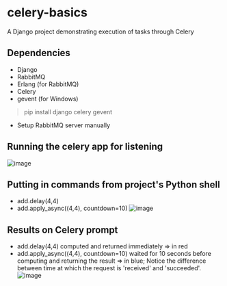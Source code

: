 # celery-basics
A Django project demonstrating execution of tasks through Celery

## Dependencies
- Django
- RabbitMQ
- Erlang (for RabbitMQ)
- Celery
- gevent (for Windows)

> pip install django celery gevent
* Setup RabbitMQ server manually

## Running the celery app for listening
![image](https://user-images.githubusercontent.com/50711734/175760344-9d9d2a67-917a-4ede-a64f-bf22c5f18520.png)

## Putting in commands from project's Python shell
- add.delay(4,4)
- add.apply_async((4,4), countdown=10)
![image](https://user-images.githubusercontent.com/50711734/175760637-c4fb9bfa-1e8b-43aa-91f0-592a3993fae3.png)

## Results on Celery prompt
- add.delay(4,4) computed and returned immediately => in red
- add.apply_async((4,4), countdown=10) waited for 10 seconds before computing and returning the result => in blue; Notice the difference between time at which the request is 'received' and 'succeeded'.
![image](https://user-images.githubusercontent.com/50711734/175760644-3e381730-d916-4107-a7ce-d6e9ac63c4c3.png)
